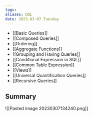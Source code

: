 ```yaml
---
tags: 
aliases: DQL
date: 2023-03-07 Tuesday
---
```


- [[Basic Queries]]
- [[Composed Queries]]
- [[Ordering]]
- [[Aggregate Functions]]
- [[Grouping and Having Queries]]
- [[Conditional Expression in SQL]]
- [[Common Table Expression]]
- [[Views]]
- [[Universal Quantification Queries]]
- [[Recursive Queries]]

## Summary

![[Pasted image 20230307134240.png]]
